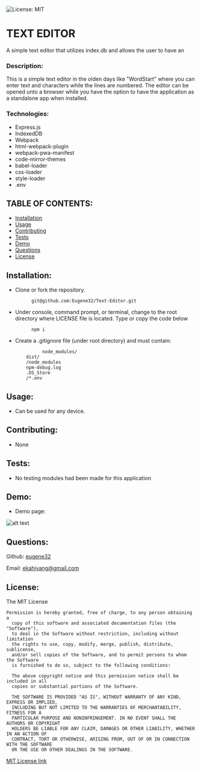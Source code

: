 ![License: MIT](https://img.shields.io/badge/License-MIT-yellow.svg)
# TEXT EDITOR

A simple text editor that utilizes index.db and allows the user to have an 

### Description:  
This is a simple text editor in the olden days like "WordStart" where you can enter text and characters while the lines are numbered.  The editor can be opened unto a browser while you have the option to have the application as a standalone app when installed.

### Technologies:

- Express.js
- IndexedDB
- Webpack
- html-webpack-plugin
- webpack-pwa-manifest
- code-mirror-themes
- babel-loader
- css-loader
- style-loader
- .env
    
## TABLE OF CONTENTS:

* [Installation](#installation)
* [Usage](#usage)
* [Contributing](#contributing)
* [Tests](#tests)
* [Demo](#demo)                                                        
* [Questions](#questions)
* [License](#license)

## Installation:    
- Clone or fork the repository.

			git@github.com:Eugene32/Text-Editor.git

- Under console, command prompt, or terminal, change to the root directory where LICENSE file is located. Type or copy the code below

			npm i
     
- Create a .gitignore file (under root directory) and must contain:

     			node_modules/
          dist/
          /node_modules
          npm-debug.log
          .DS_Store
          /*.env
     
## Usage:  
- Can be used for any device.

## Contributing:  
- None

## Tests:  
- No testing modules had been made for this application

## Demo:  
- Demo page: 

![alt text][logo]

[logo]: assets/images/demo/demo1.png "JATE demo"


## Questions: 

Github:  [eugene32](https://github.com/eugene32)

Email:   [ekahiyang@gmail.com](mailto:ekahiyang@gmail.com)


## License:  
The MIT License

	Permission is hereby granted, free of charge, to any person obtaining a 
      copy of this software and associated documentation files (the "Software"), 
      to deal in the Software without restriction, including without limitation 
      the rights to use, copy, modify, merge, publish, distribute, sublicense, 
      and/or sell copies of the Software, and to permit persons to whom the Software 
      is furnished to do so, subject to the following conditions:

      The above copyright notice and this permission notice shall be included in all 
      copies or substantial portions of the Software.
      
      THE SOFTWARE IS PROVIDED "AS IS", WITHOUT WARRANTY OF ANY KIND, EXPRESS OR IMPLIED, 
      INCLUDING BUT NOT LIMITED TO THE WARRANTIES OF MERCHANTABILITY, FITNESS FOR A 
      PARTICULAR PURPOSE AND NONINFRINGEMENT. IN NO EVENT SHALL THE AUTHORS OR COPYRIGHT 
      HOLDERS BE LIABLE FOR ANY CLAIM, DAMAGES OR OTHER LIABILITY, WHETHER IN AN ACTION OF 
      CONTRACT, TORT OR OTHERWISE, ARISING FROM, OUT OF OR IN CONNECTION WITH THE SOFTWARE 
      OR THE USE OR OTHER DEALINGS IN THE SOFTWARE.

[MIT License link](https://opensource.org/licenses/MIT)
